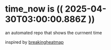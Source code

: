 # time_now is (( 2025-04-30T03:00:00.886Z ))

an automated repo that shows the currnent time

inspired by [breakingheatmap](https://github.com/breakingheatmap/breakingheatmap)